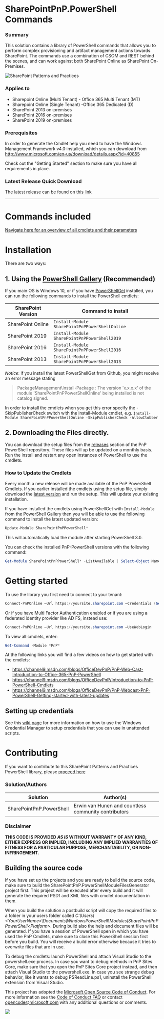 ﻿# SharePointPnP.PowerShell Commands #

### Summary ###
This solution contains a library of PowerShell commands that allows you to perform complex provisioning and artifact management actions towards SharePoint. The commands use a combination of CSOM and REST behind the scenes, and can work against both SharePoint Online as SharePoint On-Premises.

![SharePoint Patterns and Practices](https://devofficecdn.azureedge.net/media/Default/PnP/sppnp.png)
  
### Applies to ###
-  Sharepoint Online (Multi Tenant) - Office 365 Multi Tenant (MT)
-  Sharepoint Online (Single Tenant) -Office 365 Dedicated (D)
-  SharePoint 2013 on-premises
-  SharePoint 2016 on-premises
-  SharePoint 2019 on-premises

### Prerequisites ###
In order to generate the Cmdlet help you need to have the Windows Management Framework v4.0 installed, which you can download from http://www.microsoft.com/en-us/download/details.aspx?id=40855

Check out the "Getting Started" section to make sure you have all requirements in place. 

### Latest Release Quick Download

The latest release can be found on [this link](https://github.com/SharePoint/PnP-PowerShell/releases)

----------

# Commands included #
[Navigate here for an overview of all cmdlets and their parameters](Documentation/readme.md)

# Installation #
There are two ways:

## 1. Using the [PowerShell Gallery](https://www.powershellgallery.com) **(Recommended)**

If you main OS is Windows 10, or if you have [PowerShellGet](https://github.com/powershell/powershellget) installed, you can run the following commands to install the PowerShell cmdlets:

|**SharePoint Version**|**Command to install**|
|------------------|------------------|
|SharePoint Online|```Install-Module SharePointPnPPowerShellOnline ```|
|SharePoint 2019|```Install-Module SharePointPnPPowerShell2019```|
|SharePoint 2016|```Install-Module SharePointPnPPowerShell2016```|
|SharePoint 2013|```Install-Module SharePointPnPPowerShell2013```|

*Notice*: if you install the latest PowerShellGet from Github, you might receive an error message stating 
>PackageManagement\Install-Package : The version 'x.x.x.x' of the module 'SharePointPnPPowerShellOnline' being installed is not catalog signed.

In order to install the cmdlets when you get this error specify the -SkipPublisherCheck switch with the Install-Module cmdlet, e.g. ```Install-Module SharePointPnPPowerShellOnline -SkipPublisherCheck -AllowClobber```

## 2. Downloading the Files directly.

You can download the setup files from the [releases](https://github.com/officedev/pnp-powershell/releases) section of the PnP PowerShell repository. These files will up be updated on a monthly basis. Run the install and restart any open instances of PowerShell to use the cmdlets.

### How to Update the Cmdlets 
Every month a new release will be made available of the PnP PowerShell Cmdlets. If you earlier installed the cmdlets using the setup file, simply download the [latest version](https://github.com/SharePoint/PnP-PowerShell/releases/latest) and run the setup. This will update your existing installation.

If you have installed the cmdlets using PowerShellGet with ```Install-Module``` from the PowerShell Gallery then you will be able to use the following command to install the latest updated version:

```powershell
Update-Module SharePointPnPPowerShell*
``` 

This will automatically load the module after starting PowerShell 3.0.

You can check the installed PnP-PowerShell versions with the following command:

```powershell
Get-Module SharePointPnPPowerShell* -ListAvailable | Select-Object Name,Version | Sort-Object Version -Descending
```

# Getting started #

To use the library you first need to connect to your tenant:

```powershell
Connect-PnPOnline –Url https://yoursite.sharepoint.com –Credentials (Get-Credential)
```

Or if you have Multi Factor Authentication enabled or if you are using a federated identity provider like AD FS, instead use:

```powershell
Connect-PnPOnline –Url https://yoursite.sharepoint.com –UseWebLogin
```

To view all cmdlets, enter:

```powershell
Get-Command -Module *PnP*
```

At the following links you will find a few videos on how to get started with the cmdlets:

* https://channel9.msdn.com/blogs/OfficeDevPnP/PnP-Web-Cast-Introduction-to-Office-365-PnP-PowerShell
* https://channel9.msdn.com/blogs/OfficeDevPnP/Introduction-to-PnP-PowerShell-Cmdlets
* https://channel9.msdn.com/blogs/OfficeDevPnP/PnP-Webcast-PnP-PowerShell-Getting-started-with-latest-updates

## Setting up credentials ##
See this [wiki page](https://github.com/OfficeDev/PnP-PowerShell/wiki/How-to-use-the-Windows-Credential-Manager-to-ease-authentication-with-PnP-PowerShell) for more information on how to use the Windows Credential Manager to setup credentials that you can use in unattended scripts.

# Contributing #

If you want to contribute to this SharePoint Patterns and Practices PowerShell library, please [proceed here](CONTRIBUTING.md)

### Solution/Authors ###
Solution | Author(s)
---------|----------
SharePointPnP.PowerShell | Erwin van Hunen and countless community contributors

### Disclaimer ###
**THIS CODE IS PROVIDED *AS IS* WITHOUT WARRANTY OF ANY KIND, EITHER EXPRESS OR IMPLIED, INCLUDING ANY IMPLIED WARRANTIES OF FITNESS FOR A PARTICULAR PURPOSE, MERCHANTABILITY, OR NON-INFRINGEMENT.**


## Building the source code ##

If you have set up the projects and you are ready to build the source code, make sure to build the SharePointPnP.PowerShellModuleFilesGenerator project first. This project will be executed after every build and it will generate the required PSD1 and XML files with cmdlet documentation in them.

When you build the solution a postbuild script will copy the required files to a folder in your users folder called 
*C:\Users\\\<YourUserName\>\Documents\WindowsPowerShell\Modules\SharePointPnPPowerShell\<Platform\>*. During build also the help and document files will be generated. If you have a session of PowerShell open in which you have used the PnP Cmdlets, make sure to close this PowerShell session first before you build. You will receive a build error otherwise because it tries to overwrite files that are in use.

To debug the cmdlets: launch PowerShell and attach Visual Studio to the powershell.exe process. In case you want to debug methods in PnP Sites Core, make sure that you open the PnP Sites Core project instead, and then attach Visual Studio to the powershell.exe. In case you see strange debug behavior, like it wants to debug PSReadLine.ps1, uninstall the PowerShell extension from Visual Studio.

This project has adopted the [Microsoft Open Source Code of Conduct](https://opensource.microsoft.com/codeofconduct/). For more information see the [Code of Conduct FAQ](https://opensource.microsoft.com/codeofconduct/faq/) or contact [opencode@microsoft.com](mailto:opencode@microsoft.com) with any additional questions or comments.

<img src="https://telemetry.sharepointpnp.com/pnp-powershell/readme" /> 
